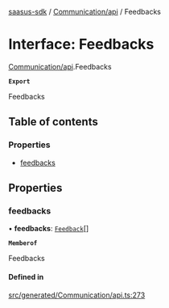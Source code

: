 [saasus-sdk](../README.md) / [Communication/api](../modules/Communication_api.md) / Feedbacks

# Interface: Feedbacks

[Communication/api](../modules/Communication_api.md).Feedbacks

**`Export`**

Feedbacks

## Table of contents

### Properties

- [feedbacks](Communication_api.Feedbacks.md#feedbacks)

## Properties

### feedbacks

• **feedbacks**: [`Feedback`](Communication_api.Feedback.md)[]

**`Memberof`**

Feedbacks

#### Defined in

[src/generated/Communication/api.ts:273](https://github.com/saasus-platform/saasus-sdk-javascript/blob/2c78b0a/src/generated/Communication/api.ts#L273)
